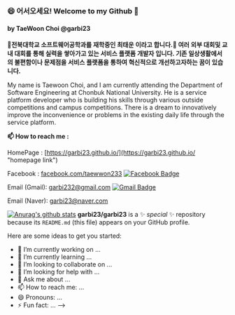 ### 😄 어서오세요! Welcome to my Github 👋
#### by TaeWoon Choi @garbi23

__🌱전북대학교 소프트웨어공학과를 재학중인 최태운 이라고 합니다.🌱 여러 외부 대회및 교내 대회를 통해 실력을 쌓아가고 있는 서비스 플랫폼 개발자 입니다.
기존 일상생활에서의 불편함이나 문제점을 서비스 플랫폼을 통하여 혁신적으로 개선하고자하는 꿈이 있습니다.__

My name is Taewoon Choi, and I am currently attending the Department of Software Engineering at Chonbuk National University. 
He is a service platform developer who is building his skills through various outside competitions and campus competitions.
There is a dream to innovatively improve the inconvenience or problems in the existing daily life through the service platform.


__📫 How to reach me :__

HomePage : [https://garbi23.github.io/](https://garbi23.github.io/ "homepage link")

Facebook : [facebook.com/taewwon233](https://www.facebook.com/taewwon233, "facebook link")   [![Facebook Badge](https://img.shields.io/badge/facebook-1877f2?style=flat-square&logo=facebook&logoColor=white&link=https://www.facebook.com/taewwon233)](https://www.facebook.com/taewwon233)

Email (Gmail): garbi232@gmail.com  [![Gmail Badge](https://img.shields.io/badge/Gmail-d14836?style=flat-square&logo=Gmail&logoColor=white&link=mailto:garbi232@gmail.com)](mailto:garbi232@gmail.com)

Email (Naver): garbi23@naver.com



 [![Anurag's github stats](https://github-readme-stats.vercel.app/api?username=garbi23)](https://github.com/anuraghazra/github-readme-stats)
**garbi23/garbi23** is a ✨ _special_ ✨ repository because its `README.md` (this file) appears on your GitHub profile.

Here are some ideas to get you started:

- 🔭 I’m currently working on ...
- 🌱 I’m currently learning ...
- 👯 I’m looking to collaborate on ...
- 🤔 I’m looking for help with ...
- 💬 Ask me about ...
- 📫 How to reach me: ...
- 😄 Pronouns: ...
- ⚡ Fun fact: ...
-->
